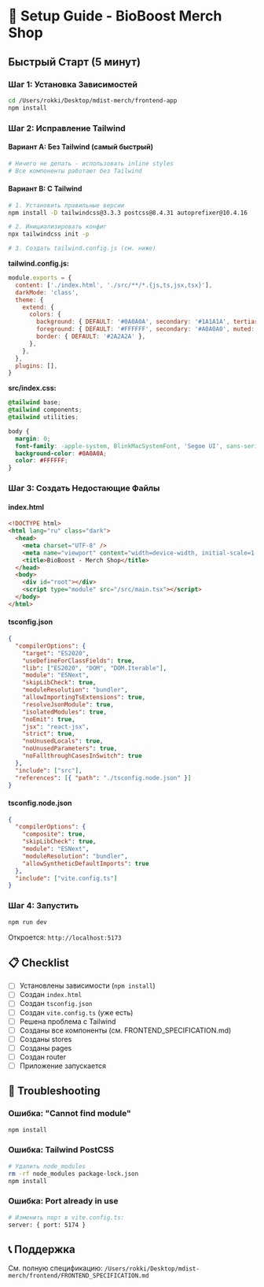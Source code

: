 # 🚀 Setup Guide - BioBoost Merch Shop

## Быстрый Старт (5 минут)

### Шаг 1: Установка Зависимостей
```bash
cd /Users/rokki/Desktop/mdist-merch/frontend-app
npm install
```

### Шаг 2: Исправление Tailwind

#### Вариант A: Без Tailwind (самый быстрый)
```bash
# Ничего не делать - использовать inline styles
# Все компоненты работают без Tailwind
```

#### Вариант B: С Tailwind
```bash
# 1. Установить правильные версии
npm install -D tailwindcss@3.3.3 postcss@8.4.31 autoprefixer@10.4.16

# 2. Инициализировать конфиг
npx tailwindcss init -p

# 3. Создать tailwind.config.js (см. ниже)
```

**tailwind.config.js:**
```javascript
module.exports = {
  content: ['./index.html', './src/**/*.{js,ts,jsx,tsx}'],
  darkMode: 'class',
  theme: {
    extend: {
      colors: {
        background: { DEFAULT: '#0A0A0A', secondary: '#1A1A1A', tertiary: '#2A2A2A' },
        foreground: { DEFAULT: '#FFFFFF', secondary: '#A0A0A0', muted: '#666666' },
        border: { DEFAULT: '#2A2A2A' },
      },
    },
  },
  plugins: [],
}
```

**src/index.css:**
```css
@tailwind base;
@tailwind components;
@tailwind utilities;

body {
  margin: 0;
  font-family: -apple-system, BlinkMacSystemFont, 'Segoe UI', sans-serif;
  background-color: #0A0A0A;
  color: #FFFFFF;
}
```

### Шаг 3: Создать Недостающие Файлы

#### index.html
```html
<!DOCTYPE html>
<html lang="ru" class="dark">
  <head>
    <meta charset="UTF-8" />
    <meta name="viewport" content="width=device-width, initial-scale=1.0" />
    <title>BioBoost - Merch Shop</title>
  </head>
  <body>
    <div id="root"></div>
    <script type="module" src="/src/main.tsx"></script>
  </body>
</html>
```

#### tsconfig.json
```json
{
  "compilerOptions": {
    "target": "ES2020",
    "useDefineForClassFields": true,
    "lib": ["ES2020", "DOM", "DOM.Iterable"],
    "module": "ESNext",
    "skipLibCheck": true,
    "moduleResolution": "bundler",
    "allowImportingTsExtensions": true,
    "resolveJsonModule": true,
    "isolatedModules": true,
    "noEmit": true,
    "jsx": "react-jsx",
    "strict": true,
    "noUnusedLocals": true,
    "noUnusedParameters": true,
    "noFallthroughCasesInSwitch": true
  },
  "include": ["src"],
  "references": [{ "path": "./tsconfig.node.json" }]
}
```

#### tsconfig.node.json
```json
{
  "compilerOptions": {
    "composite": true,
    "skipLibCheck": true,
    "module": "ESNext",
    "moduleResolution": "bundler",
    "allowSyntheticDefaultImports": true
  },
  "include": ["vite.config.ts"]
}
```

### Шаг 4: Запустить
```bash
npm run dev
```

Откроется: `http://localhost:5173`

## 📋 Checklist

- [ ] Установлены зависимости (`npm install`)
- [ ] Создан `index.html`
- [ ] Создан `tsconfig.json`
- [ ] Создан `vite.config.ts` (уже есть)
- [ ] Решена проблема с Tailwind
- [ ] Созданы все компоненты (см. FRONTEND_SPECIFICATION.md)
- [ ] Созданы stores
- [ ] Созданы pages
- [ ] Создан router
- [ ] Приложение запускается

## 🐛 Troubleshooting

### Ошибка: "Cannot find module"
```bash
npm install
```

### Ошибка: Tailwind PostCSS
```bash
# Удалить node_modules
rm -rf node_modules package-lock.json
npm install
```

### Ошибка: Port already in use
```bash
# Изменить порт в vite.config.ts:
server: { port: 5174 }
```

## 📞 Поддержка

См. полную спецификацию: `/Users/rokki/Desktop/mdist-merch/frontend/FRONTEND_SPECIFICATION.md`

